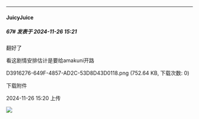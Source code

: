 ﻿
*****

####  JuicyJuice  
##### 67#       发表于 2024-11-26 15:21

翻好了

看这剧情安排估计是要给amakuni开路

D3916276-649F-4857-AD2C-53D8D43D0118.png
(752.64 KB, 下载次数: 0)

下载附件

2024-11-26 15:20 上传

<img src="https://img.saraba1st.com/forum/202411/26/152040panw1k8hlo12nnka.png" referrerpolicy="no-referrer">

